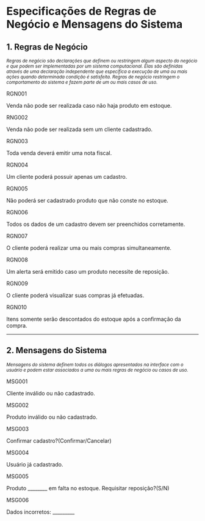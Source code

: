 # Especificações de Regras de Negócio e Mensagens do Sistema 

## 1. Regras de Negócio
<sub>_Regras de negócio são declarações que definem ou restringem algum aspecto do negócio e que podem ser implementadas por um sistema computacional. Elas são definidas através de uma declaração independente que especifica a execução de uma ou mais ações quando determinada condição é satisfeita. Regras de negócio restringem o comportamento do sistema e fazem parte de um ou mais casos de uso._</sub>  

RGN001  

Venda não pode ser realizada caso não haja produto em estoque.

RNG002

Venda não pode ser realizada sem um cliente cadastrado.

RGN003

Toda venda deverá emitir uma nota fiscal.

RGN004 

Um cliente poderá possuir apenas um cadastro.

RGN005

Não poderá ser cadastrado produto que não conste no estoque.

RGN006

Todos os dados de um cadastro devem ser preenchidos corretamente.

RGN007

O cliente poderá realizar uma ou mais compras simultaneamente.

RGN008

Um alerta será emitido caso um produto necessite de reposição.

RGN009

O cliente poderá visualizar suas compras já efetuadas.

RGN010

Itens somente serão descontados do estoque após a confirmação da compra.

***

## 2. Mensagens do Sistema  
<sub>_Mensagens do sistema definem todos os diálogos apresentados na interface com o usuário e podem estar associados a uma ou mais regras de negócio ou casos de uso._</sub>  

MSG001  

Cliente inválido ou não cadastrado.

MSG002  

Produto inválido ou não cadastrado.

MSG003  

Confirmar cadastro?(Confirmar/Cancelar)

MSG004

Usuário já cadastrado.

MSG005

Produto ________ em falta no estoque. Requisitar reposição?(S/N)

MSG006

Dados incorretos: _________
